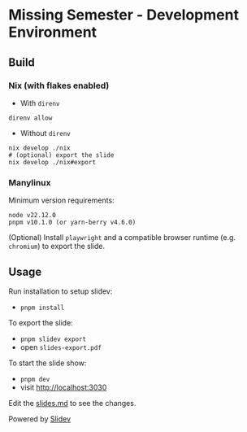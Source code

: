 # Missing Semester - Development Environment

## Build

### Nix (with flakes enabled)

- With `direnv`

```
direnv allow
```

- Without `direnv`

```
nix develop ./nix
# (optional) export the slide
nix develop ./nix#export
```

### Manylinux

Minimum version requirements:

```
node v22.12.0
pnpm v10.1.0 (or yarn-berry v4.6.0)
```

(Optional) Install `playwright` and a compatible browser runtime (e.g. `chromium`) to export the slide.

## Usage

Run installation to setup slidev:

- `pnpm install`

To export the slide:

- `pnpm slidev export`
- open `slides-export.pdf`

To start the slide show:

- `pnpm dev`
- visit <http://localhost:3030>

Edit the [slides.md](./slides.md) to see the changes.

Powered by [Slidev](https://sli.dev)
